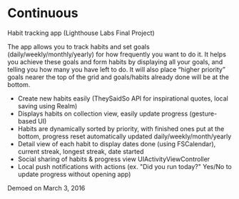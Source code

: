 # Continuous
Habit tracking app (Lighthouse Labs Final Project)

The app allows you to track habits and set goals (daily/weekly/monthly/yearly) for how frequently you want to do it. It helps you achieve these goals and form habits by displaying all your goals, and telling you how many you have left to do. It will also place “higher priority” goals nearer the top of the grid and goals/habits already done will be at the bottom. 

- Create new habits easily (TheySaidSo API for inspirational quotes, local saving using Realm)
- Displays habits on collection view, easily update progress (gesture-based UI)
- Habits are dynamically sorted by priority, with finished ones put at the bottom, progress reset automatically updated daily/weekly/month/yearly
- Detail view of each habit to display dates done (using FSCalendar), current streak, longest streak, date started
- Social sharing of habits & progress view UIActivityViewController
- Local push notifications with actions (ex. "Did you run today?" Yes/No to update progress without opening app)

Demoed on March 3, 2016
